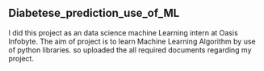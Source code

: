 ## Diabetese_prediction_use_of_ML
I did this project as an data science machine Learning intern at Oasis Infobyte.
The aim of project is to learn Machine Learning Algorithm by use of python libraries.
so uploaded the all required documents regarding my project.
